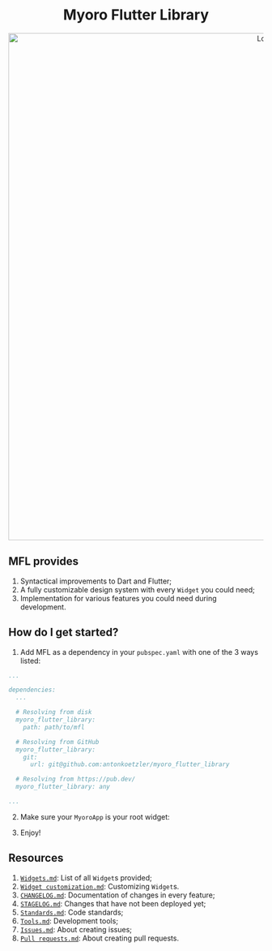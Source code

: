 <h1 align='center'>Myoro Flutter Library</h1>

<p align='center'>
  <img src='https://github.com/user-attachments/assets/ef54976c-4343-4b27-bbac-16453e4f3a01' alt='Logo' width=1000 />
</p>

## MFL provides

1. Syntactical improvements to Dart and Flutter;
1. A fully customizable design system with every `Widget` you could need;
1. Implementation for various features you could need during development.

## How do I get started?

1. Add MFL as a dependency in your <code>pubspec.yaml</code> with one of the 3 ways listed:

``` yaml
...

dependencies:
  ...

  # Resolving from disk
  myoro_flutter_library:
    path: path/to/mfl

  # Resolving from GitHub
  myoro_flutter_library:
    git:
      url: git@github.com:antonkoetzler/myoro_flutter_library

  # Resolving from https://pub.dev/
  myoro_flutter_library: any

...
```

2. Make sure your `MyoroApp` is your root widget:

3. Enjoy!

## Resources

1. [`Widgets.md`](https://github.com/antonkoetzler/myoro_flutter_library/blob/main/doc/Widgets.md): List of all `Widget`s provided;
1. [`Widget customization.md`](https://github.com/antonkoetzler/myoro_flutter_library/blob/main/doc/Widget%20customization.md): Customizing `Widget`s.
1. [`CHANGELOG.md`](https://github.com/antonkoetzler/myoro_flutter_library/blob/main/CHANGELOG.md): Documentation of changes in every feature;
1. [`STAGELOG.md`](https://github.com/antonkoetzler/myoro_flutter_library/blob/main/STAGELOG.md): Changes that have not been deployed yet;
1. [`Standards.md`](https://github.com/antonkoetzler/myoro_flutter_library/blob/main/doc/Standards.md): Code standards;
1. [`Tools.md`](https://github.com/antonkoetzler/myoro_flutter_library/blob/main/doc/Tools.md): Development tools;
1. [`Issues.md`](https://github.com/antonkoetzler/myoro_flutter_library/blob/main/doc/Issues.md): About creating issues;
1. [`Pull requests.md`](https://github.com/antonkoetzler/myoro_flutter_library/blob/main/doc/Pull%20requests.md): About creating pull requests.

<p>&nbsp;</p>
